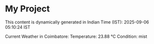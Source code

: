 # My Project

This content is dynamically generated in Indian Time (IST): 2025-09-06 05:10:24 IST


Current Weather in Coimbatore:
Temperature: 23.88 °C
Condition: mist
